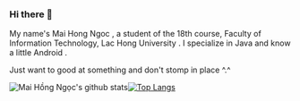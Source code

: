 ### Hi there 👋 
  My name's Mai Hong Ngoc , a student of the 18th course, Faculty of Information Technology, Lac Hong University . I specialize in Java and know a little Android .
  
  Just want to good at something and don't stomp in place ^.^


![Mai Hồng Ngọc's github stats](https://github-readme-stats.vercel.app/api?username=daisymai99&show_icons=true&theme=gradient)[![Top Langs](https://github-readme-stats.vercel.app/api/top-langs/?username=daisymai99)](https://github.com/daisymai99/daisymai99/edit/main/README.md)
